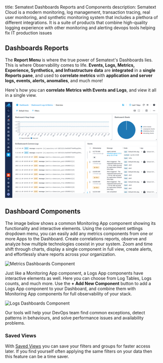 title: Sematext Dashboards Reports and Components
description: Sematext Cloud is a modern monitoring, log management, transaction tracing, real user monitoring, and synthetic monitoring system that includes a plethora of different integrations. It is a suite of products that combine high-quality logging experience with other monitoring and alerting devops tools helping fix IT production issues

## Dashboards Reports

The **Report Menu** is where the true power of Sematext's Dashboards lies. This is where Observability comes to life. **Events, Logs, Metrics, Experience, Synthetics, and Infrastructure data** are **integrated** in a **single Reports pane**, and used to **correlate metrics** with **application and server logs, events, alerts, anomalies**, and much more! 

Here's how you can **correlate Metrics with Events and Logs**, and view it all in a single view.

![Dashboard Reports](../images/dashboards/elasticsearch-dashboard.png)

## Dashboard Components

The image below shows a common Monitoring App component showing its functionality and interactive elements. Using the component settings dropdown menu, you can easily add any metrics components from one or more Apps to the Dashboard. Create correlations reports, observe and analyze how multiple technologies coexist in your system. Zoom and time shift through charts, display a single component in full view, create alerts, and effortlessly share reports across your organization. 

![Metrics Dashboards Component](https://sematext.com/docs/images/guide/dashboards/metrics-dashboard-component-2.png "Metrics Dashboards Component")

Just like a Monitoring App component, a Logs App components have interactive elements as well. Here you can choose from Log Tables, Logs counts, and much more. Use the **+ Add New Component** button to add a Logs App component to your Dashboard, and combine them with Monitoring App components for full observability of your stack. 

![Logs Dashboards Component](https://sematext.com/docs/images/guide/dashboards/logs-dashboard-component.png "Logs Dashboards Component")

Our tools will help your DevOps team find common exceptions, detect patterns in behaviours, and solve performance issues and availability problems.

### Saved Views

With [Saved Views](/guide/saved-views) you can save your filters and groups for faster access later. If you find yourself often applying the same filters on your data then this feature can be a time saver.
